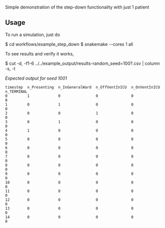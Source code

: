 Simple demonstration of the step-down functionality with just 1 patient

Usage
-----

To run a simulation, just do

$ cd workflows/example_step_down
$ snakemake --cores 1 all

To see results and verify it works,

$ cut -d, -f1-6 ../../example_output/results-random_seed\=100?.csv | column -s, -t

*Expected output for seed 1001*

```
timestep  n_Presenting  n_InGeneralWard  n_OffVentInICU  n_OnVentInICU  n_TERMINAL
0         1             0                0               0              0
1         0             1                0               0              0
2         0             0                1               0              0
3         0             1                0               0              0
4         1             0                0               0              0
5         0             0                0               0              0
6         0             0                0               0              0
7         0             0                0               0              0
8         0             0                0               0              0
9         0             0                0               0              0
10        0             0                0               0              0
11        0             0                0               0              0
12        0             0                0               0              0
13        0             0                0               0              0
14        0             0                0               0              0
```

